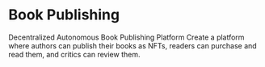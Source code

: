 # Book Publishing
Decentralized Autonomous Book Publishing Platform Create a platform where authors can publish their books as NFTs, readers can purchase and read them, and critics can review them. 

